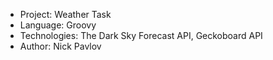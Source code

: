 * Project: Weather Task
* Language: Groovy
* Technologies: The Dark Sky Forecast API, Geckoboard API
* Author: Nick Pavlov